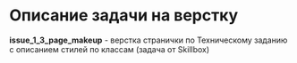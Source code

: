 # Описание задачи на верстку 

**issue_1_3_page_makeup** - верстка странички по Техническому заданию с описанием стилей по классам (задача от Skillbox)
